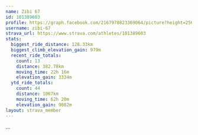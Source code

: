 ```yaml
---
name: Zibi 67
id: 101389603
profile: https://graph.facebook.com/2167978823369064/picture?height=256&width=256
username: zibi-67
strava_url: https://www.strava.com/athletes/101389603
stats:
  biggest_ride_distance: 128.33km
  biggest_climb_elevation_gain: 979m
  recent_ride_totals:
    count: 13
    distance: 382.78km
    moving_time: 22h 16m
    elevation_gain: 3334m
  ytd_ride_totals:
    count: 44
    distance: 1067km
    moving_time: 62h 20m
    elevation_gain: 9082m
layout: strava_member
--- 
```

...
